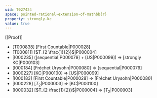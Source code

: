 ```yaml
---
uid: T027424
space: pointed-rational-extension-of-mathbb{r}
property: strongly-kc
value: true
---
```

[[Proof]]

* [T000838] [First Countable|P000028]
* [T000811] [$T_{2 \frac{1}{2}}$|P000004]
* [I000235] ([sequential|P000079] + [US|P000099]) => [strongly KC|P000103]
* [I000184] [Fréchet Urysohn|P000080] => [sequential|P000079]
* [I000227] [KC|P000100] => [US|P000099]
* [I000183] [First Countable|P000028] => [Fréchet Urysohn|P000080]
* [I000228] [$T_2$|P000003] => [KC|P000100]
* [I000032] [$T_{2 \frac{1}{2}}$|P000004] => [$T_2$|P000003]

